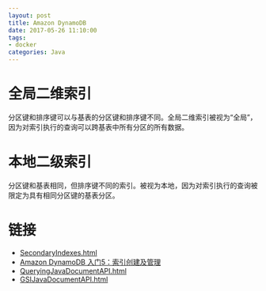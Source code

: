 ```yaml
---
layout: post
title: Amazon DynamoDB
date: 2017-05-26 11:10:00
tags:
- docker
categories: Java
---
```


# 全局二维索引
分区键和排序键可以与基表的分区键和排序键不同。全局二维索引被视为“全局”，因为对索引执行的查询可以跨基表中所有分区的所有数据。

# 本地二级索引
分区键和基表相同，但排序键不同的索引。被视为本地，因为对索引执行的查询被限定为具有相同分区键的基表分区。



# 链接
* [SecondaryIndexes.html](http://docs.aws.amazon.com/zh_cn/amazondynamodb/latest/developerguide/SecondaryIndexes.html)
* [Amazon DynamoDB 入门5：索引创建及管理](https://segmentfault.com/a/1190000008232397)
* [QueryingJavaDocumentAPI.html](http://docs.aws.amazon.com/zh_cn/amazondynamodb/latest/developerguide/QueryingJavaDocumentAPI.html)
* [GSIJavaDocumentAPI.html](http://docs.aws.amazon.com/zh_cn/amazondynamodb/latest/developerguide/GSIJavaDocumentAPI.html)
